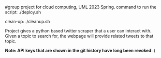 #group project for cloud computing, UML 2023 Spring.
command to run the script:
./deploy.sh

clean-up:
./cleanup.sh


Project gives a python based twitter scraper that a user can interact with. Given a topic to search for, the webpage will provide
related tweets to that topic.


**Note: API keys that are shown in the git history have long been revoked** :)
